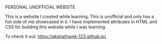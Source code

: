 PERSONAL UNOFFICIAL WEBSITE

This is a website I created while learning. This is unofficial and only has a fun side of me showcased in it.
I have implemented attributes in HTML and CSS for building this website while I was learning. 

To check it out: https://akshathamk-123.github.io/
